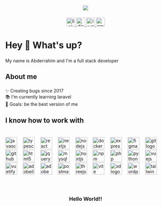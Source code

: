 <div align="center">
  <img src="https://visitor-badge.laobi.icu/badge?page_id=abderrahim40k4.abderrahim40k4&"  />
</div>

###

<div align="center">
  <a href="https://www.linkedin.com/in/abderrahim-ait-oufassi-1b8988265/" target="_blank">
    <img src="https://img.shields.io/static/v1?message=LinkedIn&logo=linkedin&label=&color=0077B5&logoColor=white&labelColor=&style=for-the-badge" height="27" alt="linkedin logo"  />
  </a>
  <a href="abderrahim_404" target="_blank">
    <img src="https://img.shields.io/static/v1?message=Discord&logo=discord&label=&color=7289DA&logoColor=white&labelColor=&style=for-the-badge" height="27" alt="discord logo"  />
  </a>
  <a href="https://www.instagram.com/abdo.desing/" target="_blank">
    <img src="https://img.shields.io/static/v1?message=Instagram&logo=instagram&label=&color=E4405F&logoColor=white&labelColor=&style=for-the-badge" height="27" alt="instagram logo"  />
  </a>
  <a href="abderrahim.ait.oufassi2004@gmail.com" target="_blank">
    <img src="https://img.shields.io/static/v1?message=Gmail&logo=gmail&label=&color=D14836&logoColor=white&labelColor=&style=for-the-badge" height="27" alt="gmail logo"  />
  </a>
</div>

###

<h1 align="left">Hey 👋 What's up?</h1>

###

<p align="left">My name is Abderrahim and I'm a full stack developer</p>

###

<h2 align="left">About me</h2>

###

<p align="left">✨ Creating bugs since 2017<br>📚 I'm currently learning laravel<br>🎯 Goals: be the best version of me</p>

###

<h2 align="left">I know how to work with</h2>

###

<br clear="both">

<div align="left">
  <img src="https://skillicons.dev/icons?i=js" height="37" alt="javascript logo"  />
  <img width="10" />
  <img src="https://skillicons.dev/icons?i=ts" height="37" alt="typescript logo"  />
  <img width="10" />
  <img src="https://skillicons.dev/icons?i=react" height="37" alt="react logo"  />
  <img width="10" />
  <img src="https://skillicons.dev/icons?i=nextjs" height="37" alt="nextjs logo"  />
  <img width="10" />
  <img src="https://skillicons.dev/icons?i=nodejs" height="37" alt="nodejs logo"  />
  <img width="10" />
  <img src="https://cdn.jsdelivr.net/gh/devicons/devicon/icons/docker/docker-original.svg" height="37" alt="docker logo"  />
  <img width="10" />
  <img src="https://cdn.jsdelivr.net/gh/devicons/devicon/icons/express/express-original.svg" height="37" alt="express logo"  />
  <img width="10" />
  <img src="https://skillicons.dev/icons?i=figma" height="37" alt="figma logo"  />
  <img width="10" />
  <img src="https://skillicons.dev/icons?i=git" height="37" alt="git logo"  />
  <img width="10" />
  <img src="https://skillicons.dev/icons?i=github" height="37" alt="github logo"  />
  <img width="10" />
  <img src="https://skillicons.dev/icons?i=html" height="37" alt="html5 logo"  />
  <img width="10" />
  <img src="https://skillicons.dev/icons?i=jquery" height="37" alt="jquery logo"  />
  <img width="10" />
  <img src="https://skillicons.dev/icons?i=mysql" height="37" alt="mysql logo"  />
  <img width="10" />
  <img src="https://cdn.jsdelivr.net/gh/devicons/devicon/icons/nuxtjs/nuxtjs-original.svg" height="37" alt="nuxtjs logo"  />
  <img width="10" />
  <img src="https://cdn.jsdelivr.net/gh/devicons/devicon/icons/npm/npm-original-wordmark.svg" height="37" alt="npm logo"  />
  <img width="10" />
  <img src="https://skillicons.dev/icons?i=php" height="37" alt="php logo"  />
  <img width="10" />
  <img src="https://cdn.jsdelivr.net/gh/devicons/devicon/icons/python/python-original.svg" height="37" alt="python logo"  />
  <img width="10" />
  <img src="https://skillicons.dev/icons?i=vue" height="37" alt="vuejs logo"  />
  <img width="10" />
  <img src="https://cdn.jsdelivr.net/gh/devicons/devicon/icons/vuetify/vuetify-original.svg" height="37" alt="vuetify logo"  />
  <img width="10" />
  <img src="https://skillicons.dev/icons?i=ai" height="37" alt="adobeillustrator logo"  />
  <img width="10" />
  <img src="https://skillicons.dev/icons?i=ps" height="37" alt="adobephotoshop logo"  />
  <img width="10" />
  <img src="https://skillicons.dev/icons?i=postman" height="37" alt="postman logo"  />
  <img width="10" />
  <img src="https://skillicons.dev/icons?i=threejs" height="37" alt="threejs logo"  />
  <img width="10" />
  <img src="https://skillicons.dev/icons?i=vite" height="37" alt="vite logo"  />
  <img width="10" />
  <img src="https://skillicons.dev/icons?i=xd" height="37" alt="xd logo"  />
  <img width="10" />
  <img src="https://skillicons.dev/icons?i=wordpress" height="37" alt="wordpress logo"  />
  <img width="10" />
  <img src="https://skillicons.dev/icons?i=tailwind" height="37" alt="tailwindcss logo"  />
</div>

###

<br clear="both">

<h3 align="center">Hello World!!</h3>

###
